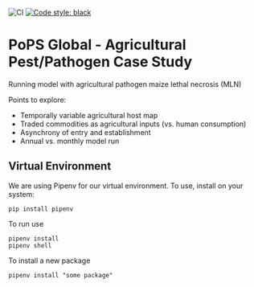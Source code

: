 ![CI](https://github.com/ncsu-landscape-dynamics/Pandemic_Model/workflows/CI/badge.svg)
[![Code style: black](https://img.shields.io/badge/code%20style-black-000000.svg)](https://github.com/psf/black)

# PoPS Global - Agricultural Pest/Pathogen Case Study

Running model with agricultural pathogen maize lethal necrosis (MLN)

Points to explore:

- Temporally variable agricultural host map
- Traded commodities as agricultural inputs (vs. human consumption)
- Asynchrony of entry and establishment
- Annual vs. monthly model run 

## Virtual Environment
We are using Pipenv for our virtual environment. To use, install on your system:
```
pip install pipenv
```
To run use
```
pipenv install
pipenv shell
```
To install a new package
```
pipenv install "some package"
```

